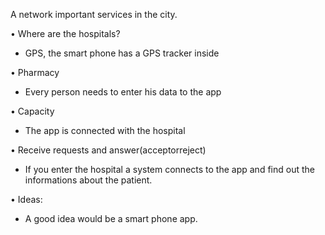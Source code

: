 A network important services in the city.

• Where are the hospitals?
- GPS, the smart phone has a GPS tracker inside


• Pharmacy
- Every person needs to enter his data to the app


• Capacity
- The app is connected with the hospital


• Receive requests and answer(acceptorreject) 

- If you enter the hospital a system connects to the app and find out the informations about the patient.



• Ideas:
- A good idea would be a smart phone app.

